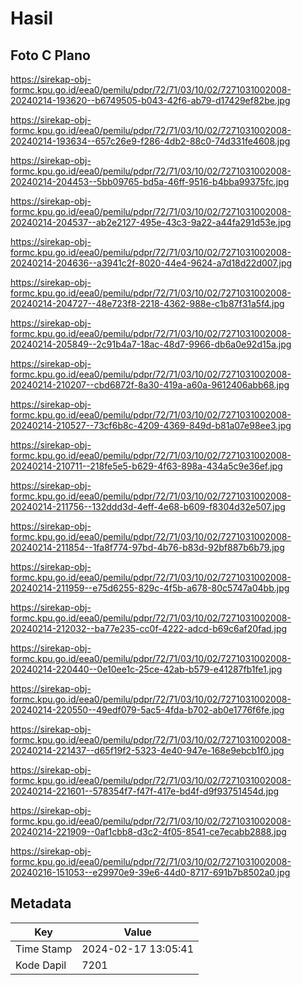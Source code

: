 # Hasil

## Foto C Plano

https://sirekap-obj-formc.kpu.go.id/eea0/pemilu/pdpr/72/71/03/10/02/7271031002008-20240214-193620--b6749505-b043-42f6-ab79-d17429ef82be.jpg

https://sirekap-obj-formc.kpu.go.id/eea0/pemilu/pdpr/72/71/03/10/02/7271031002008-20240214-193634--657c26e9-f286-4db2-88c0-74d331fe4608.jpg

https://sirekap-obj-formc.kpu.go.id/eea0/pemilu/pdpr/72/71/03/10/02/7271031002008-20240214-204453--5bb09765-bd5a-46ff-9516-b4bba99375fc.jpg

https://sirekap-obj-formc.kpu.go.id/eea0/pemilu/pdpr/72/71/03/10/02/7271031002008-20240214-204537--ab2e2127-495e-43c3-9a22-a44fa291d53e.jpg

https://sirekap-obj-formc.kpu.go.id/eea0/pemilu/pdpr/72/71/03/10/02/7271031002008-20240214-204636--a3941c2f-8020-44e4-9624-a7d18d22d007.jpg

https://sirekap-obj-formc.kpu.go.id/eea0/pemilu/pdpr/72/71/03/10/02/7271031002008-20240214-204727--48e723f8-2218-4362-988e-c1b87f31a5f4.jpg

https://sirekap-obj-formc.kpu.go.id/eea0/pemilu/pdpr/72/71/03/10/02/7271031002008-20240214-205849--2c91b4a7-18ac-48d7-9966-db6a0e92d15a.jpg

https://sirekap-obj-formc.kpu.go.id/eea0/pemilu/pdpr/72/71/03/10/02/7271031002008-20240214-210207--cbd6872f-8a30-419a-a60a-9612406abb68.jpg

https://sirekap-obj-formc.kpu.go.id/eea0/pemilu/pdpr/72/71/03/10/02/7271031002008-20240214-210527--73cf6b8c-4209-4369-849d-b81a07e98ee3.jpg

https://sirekap-obj-formc.kpu.go.id/eea0/pemilu/pdpr/72/71/03/10/02/7271031002008-20240214-210711--218fe5e5-b629-4f63-898a-434a5c9e36ef.jpg

https://sirekap-obj-formc.kpu.go.id/eea0/pemilu/pdpr/72/71/03/10/02/7271031002008-20240214-211756--132ddd3d-4eff-4e68-b609-f8304d32e507.jpg

https://sirekap-obj-formc.kpu.go.id/eea0/pemilu/pdpr/72/71/03/10/02/7271031002008-20240214-211854--1fa8f774-97bd-4b76-b83d-92bf887b6b79.jpg

https://sirekap-obj-formc.kpu.go.id/eea0/pemilu/pdpr/72/71/03/10/02/7271031002008-20240214-211959--e75d6255-829c-4f5b-a678-80c5747a04bb.jpg

https://sirekap-obj-formc.kpu.go.id/eea0/pemilu/pdpr/72/71/03/10/02/7271031002008-20240214-212032--ba77e235-cc0f-4222-adcd-b69c6af20fad.jpg

https://sirekap-obj-formc.kpu.go.id/eea0/pemilu/pdpr/72/71/03/10/02/7271031002008-20240214-220440--0e10ee1c-25ce-42ab-b579-e41287fb1fe1.jpg

https://sirekap-obj-formc.kpu.go.id/eea0/pemilu/pdpr/72/71/03/10/02/7271031002008-20240214-220550--49edf079-5ac5-4fda-b702-ab0e1776f6fe.jpg

https://sirekap-obj-formc.kpu.go.id/eea0/pemilu/pdpr/72/71/03/10/02/7271031002008-20240214-221437--d65f19f2-5323-4e40-947e-168e9ebcb1f0.jpg

https://sirekap-obj-formc.kpu.go.id/eea0/pemilu/pdpr/72/71/03/10/02/7271031002008-20240214-221601--578354f7-f47f-417e-bd4f-d9f93751454d.jpg

https://sirekap-obj-formc.kpu.go.id/eea0/pemilu/pdpr/72/71/03/10/02/7271031002008-20240214-221909--0af1cbb8-d3c2-4f05-8541-ce7ecabb2888.jpg

https://sirekap-obj-formc.kpu.go.id/eea0/pemilu/pdpr/72/71/03/10/02/7271031002008-20240216-151053--e29970e9-39e6-44d0-8717-691b7b8502a0.jpg


## Metadata

| Key        | Value               |
| ---------- | ------------------- |
| Time Stamp | 2024-02-17 13:05:41 |
| Kode Dapil | 7201                |




